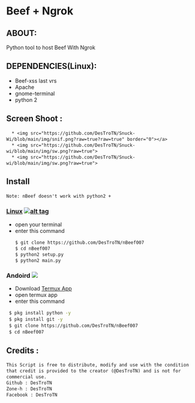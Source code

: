 <h1>Beef + Ngrok</h1>

## ABOUT:
Python tool to host Beef With Ngrok

## DEPENDENCIES(Linux):
- Beef-xss last vrs
- Apache
- gnome-terminal
- python 2

## Screen Shoot :

      * <img src="https://github.com/DesTroTN/Snuck-Wi/blob/main/img/snif.png?raw=true?raw=true" border="0"></a>
      * <img src="https://github.com/DesTroTN/Snuck-wi/blob/main/img/sw.png?raw=true">
      * <img src="https://github.com/DesTroTN/Snuck-wi/blob/main/img/sw.png?raw=true">
## Install
`Note: nBeef doesn't work with python2 +`
### [Linux](https://wikipedia.org/wiki/Linux) [![alt tag](http://icons.iconarchive.com/icons/dakirby309/simply-styled/32/OS-Linux-icon.png)](https://fr.wikipedia.org/wiki/Linux)
* open your terminal 
* enter this command 
   ````
   $ git clone https://github.com/DesTroTN/nBeef007 
   $ cd nBeef007
   $ python2 setup.py
   $ python2 main.py
   ````
### Andoird <img src="https://img.icons8.com/clouds/100/000000/android-os.png">
* Download <a href='https://play.google.com/store/apps/details?id=com.termux&hl=en'>Termux App</a>
* open termux app
* enter this command
````bash
 $ pkg install python -y 
 $ pkg install git -y 
 $ git clone https://github.com/DesTroTN/nBeef007
 $ cd nBeef007 
````
## Credits :
```
This Script is free to distribute, modify and use with the condition that credit is provided to the creator (@DesTroTN) and is not for commercial use.
Github : DesTroTN
Zone-h : DesTroTN
Facebook : DesTroTN
```